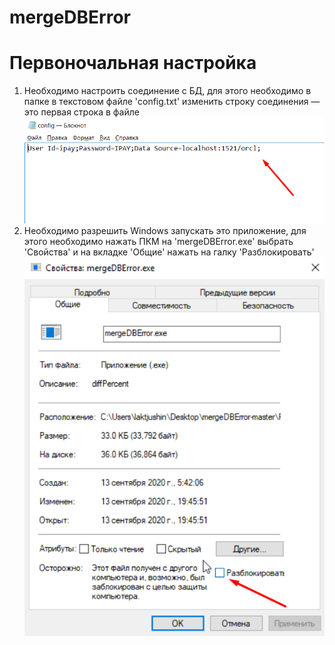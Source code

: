# mergeDBError
 
Первоночальная настройка
===========
1) Необходимо настроить соединение с БД, для этого необходимо в папке в текстовом файле 'config.txt' изменить строку соединения — это первая строка в файле
![alt text](Screenshots/config_setings.png "config")
2) Необходимо разрешить Windows запускать это приложение, для этого необходимо нажать ПКМ на 'mergeDBError.exe' выбрать 'Свойства' и на вкладке 'Общие' нажать на галку 'Разблокировать'
![alt text](Screenshots/unblock.png "unblock")
